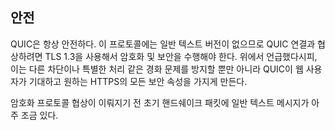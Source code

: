 <!--
## Secure

QUIC is always secure. There is no clear-text version of the protocol so to
negotiate a QUIC connection means doing cryptography and security with TLS
1.3. As mentioned above, this prevents ossification as well as other sorts of
blocks and special treatments, as well as making sure QUIC has all the secure
properties of HTTPS that web users have come to expect and want.

There are only a few initial handshake packets that are sent in the clear
before the encryption protocols have been negotiated.
-->

## 안전

QUIC은 항상 안전하다. 이 프로토콜에는 일반 텍스트 버전이 없으므로 QUIC 연결과 협상하려면
TLS 1.3을 사용해서 암호화 및 보안을 수행해야 한다. 위에서 언급했다시피, 이는 다른 차단이나
특별한 처리 같은 경화 문제를 방지할 뿐만 아니라 QUIC이 웹 사용자가 기대하고 원하는
HTTPS의 모든 보안 속성을 가지게 만든다.

암호화 프로토콜 협상이 이뤄지기 전 초기 핸드쉐이크 패킷에 일반 텍스트 메시지가 아주 조금 있다.
